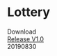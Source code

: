 # Lottery  
Download  
[Release V1.0](https://raw.githubusercontent.com/LILINSHAN/Lottery/master/Lottery/MainView/bin/Release/%E5%90%83%E4%BB%80%E4%B9%88V1.0.zip)  
20190830
